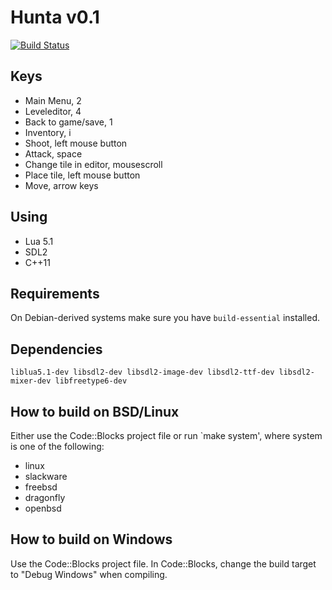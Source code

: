 # Hunta v0.1
[![Build Status](https://travis-ci.org/freddn/Hunta2.svg)](https://travis-ci.org/freddn/Hunta2)

## Keys
 - Main Menu, 2
 - Leveleditor, 4
 - Back to game/save, 1
 - Inventory, i
 - Shoot, left mouse button
 - Attack, space
 - Change tile in editor, mousescroll
 - Place tile, left mouse button
 - Move, arrow keys

## Using
 - Lua 5.1
 - SDL2
 - C++11

## Requirements
On Debian-derived systems make sure you have `build-essential` installed.

## Dependencies
`liblua5.1-dev libsdl2-dev libsdl2-image-dev libsdl2-ttf-dev libsdl2-mixer-dev libfreetype6-dev`

## How to build on BSD/Linux
Either use the Code::Blocks project file or run `make system', where system is one of the following:
 - linux
 - slackware
 - freebsd
 - dragonfly
 - openbsd

## How to build on Windows
Use the Code::Blocks project file. In Code::Blocks, change the build target to "Debug Windows" when compiling.

